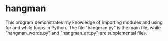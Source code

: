 # hangman

This program demonstrates my knowledge of importing modules and using for and while loops in Python.
The file "hangman.py" is the main file, while "hangman_words.py" and "hangman_art.py" are supplemental files.